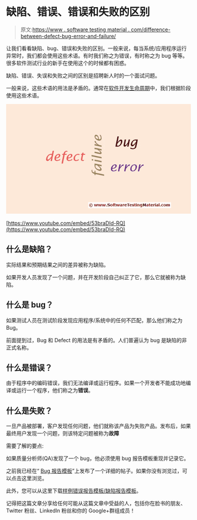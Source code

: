 # 缺陷、错误、错误和失败的区别

> 原文:[https://www . software testing material . com/difference-between-defect-bug-error-and-failure/](https://www.softwaretestingmaterial.com/difference-between-defect-bug-error-and-failure/)

让我们看看缺陷、bug、错误和失败的区别。一般来说，每当系统/应用程序运行异常时，我们都会使用这些术语。有时我们称之为错误，有时称之为 bug 等等。很多软件测试行业的新手在使用这个的时候都有困惑。

缺陷、错误、失误和失败之间的区别是招聘新人时的一个面试问题。

一般来说，这些术语的用法是矛盾的。通常在[软件开发生命周期](/sdlc-software-development-life-cycle/)中，我们根据阶段使用这些术语。

![difference between defect, bug, error and failure](img/ca6fcf5a5b9af354d0f0b6e862476280.png "difference between defect, bug, error and failure")

[https://www.youtube.com/embed/53braDId-RQ](https://www.youtube.com/embed/53braDId-RQ)

## 什么是缺陷？

实际结果和预期结果之间的差异被称为缺陷。

如果开发人员发现了一个问题，并在开发阶段自己纠正了它，那么它就被称为缺陷。

## 什么是 bug？

如果测试人员在测试阶段发现应用程序/系统中的任何不匹配，那么他们称之为 Bug。

前面提到过，Bug 和 Defect 的用法是有矛盾的。人们普遍认为 bug 是缺陷的非正式名称。

## 什么是错误？

由于程序中的编码错误，我们无法编译或运行程序。如果一个开发者不能成功地编译或运行一个程序，他们称之为**错误**。

## **什么是失败？**

一旦产品被部署，客户发现任何问题，他们就称该产品为失败产品。发布后，如果最终用户发现一个问题，则该特定问题被称为**故障**

需要了解的要点:

如果质量分析师(QA)发现了一个 bug，他必须使用 bug 报告模板重现并记录它。

之前我已经在“ [Bug 报告模板](https://www.softwaretestingmaterial.com/bug-report-template/)”上发布了一个详细的帖子。如果你没有浏览过，可以点击这里浏览。

此外，您可以从这里下载[样例错误报告模板/缺陷报告模板](https://www.softwaretestingmaterial.com/bug-report-template/sample-bug-report-template/)。

记得把这篇文章分享给任何可能从这篇文章中受益的人，包括你在脸书的朋友、Twitter 粉丝、LinkedIn 粉丝和你的 Google+群组成员！